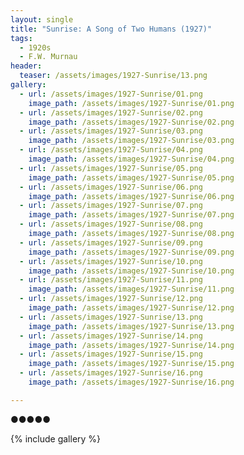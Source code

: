 ```yaml
---
layout: single
title: "Sunrise: A Song of Two Humans (1927)"
tags:
  - 1920s 
  - F.W. Murnau
header:
  teaser: /assets/images/1927-Sunrise/13.png
gallery:
  - url: /assets/images/1927-Sunrise/01.png
    image_path: /assets/images/1927-Sunrise/01.png
  - url: /assets/images/1927-Sunrise/02.png
    image_path: /assets/images/1927-Sunrise/02.png
  - url: /assets/images/1927-Sunrise/03.png
    image_path: /assets/images/1927-Sunrise/03.png
  - url: /assets/images/1927-Sunrise/04.png
    image_path: /assets/images/1927-Sunrise/04.png
  - url: /assets/images/1927-Sunrise/05.png
    image_path: /assets/images/1927-Sunrise/05.png
  - url: /assets/images/1927-Sunrise/06.png
    image_path: /assets/images/1927-Sunrise/06.png
  - url: /assets/images/1927-Sunrise/07.png
    image_path: /assets/images/1927-Sunrise/07.png
  - url: /assets/images/1927-Sunrise/08.png
    image_path: /assets/images/1927-Sunrise/08.png
  - url: /assets/images/1927-Sunrise/09.png
    image_path: /assets/images/1927-Sunrise/09.png
  - url: /assets/images/1927-Sunrise/10.png
    image_path: /assets/images/1927-Sunrise/10.png
  - url: /assets/images/1927-Sunrise/11.png
    image_path: /assets/images/1927-Sunrise/11.png
  - url: /assets/images/1927-Sunrise/12.png
    image_path: /assets/images/1927-Sunrise/12.png
  - url: /assets/images/1927-Sunrise/13.png
    image_path: /assets/images/1927-Sunrise/13.png
  - url: /assets/images/1927-Sunrise/14.png
    image_path: /assets/images/1927-Sunrise/14.png
  - url: /assets/images/1927-Sunrise/15.png
    image_path: /assets/images/1927-Sunrise/15.png
  - url: /assets/images/1927-Sunrise/16.png
    image_path: /assets/images/1927-Sunrise/16.png

---
```

●●●●●

{% include gallery %}
